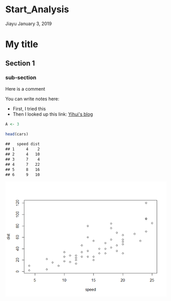 Start\_Analysis
================
Jiayu
January 3, 2019

My title
========

Section 1
---------

### sub-section

Here is a comment

You can write notes here:

-   First, I tried this
-   Then I looked up this link: [Yihui's blog](https://yihui.name/en/)

``` r
A <- 3
```

``` r
head(cars)
```

    ##   speed dist
    ## 1     4    2
    ## 2     4   10
    ## 3     7    4
    ## 4     7   22
    ## 5     8   16
    ## 6     9   10

![](start-analysis_files/figure-markdown_github/unnamed-chunk-4-1.png)
